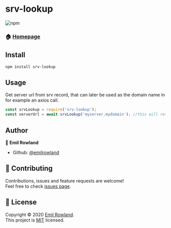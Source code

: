 # srv-lookup 
![npm](https://img.shields.io/npm/v/srv-lookup)

### 🏠 [Homepage](https://github.com/emilrowland/srv-lookup#readme)

## Install

```sh
npm install srv-lookup
```

## Usage

Get server url from srv record, that can later be used as the domain name in for example an axios call.
```javascript
const srvLookup = require('srv-lookup');
const serverUrl = await srvLookup('myserver.mydomain'); //this will return something like serverurl:serverport
```

## Author

👤 **Emil Rowland**

* Github: [@emilrowland](https://github.com/emilrowland)

## 🤝 Contributing

Contributions, issues and feature requests are welcome!<br />Feel free to check [issues page](https://github.com/emilrowland/srv-lookup/issues). 

## 📝 License

Copyright © 2020 [Emil Rowland](https://github.com/emilrowland).<br />
This project is [MIT](https://github.com/emilrowland/srv-lookup/blob/master/LICENSE) licensed.